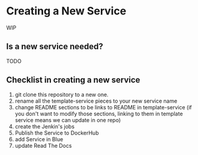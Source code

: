 # Creating a New Service

WIP

## Is a new service needed?
TODO

## Checklist in creating a new service

1. git clone this repository to a new one.
2. rename all the template-service pieces to your new service name
3. change README sections to be links to README in template-service (if you don't want to modify those sections, linking to
them in template service means we can update in one repo)
4. create the Jenkin's jobs
5. Publish the Service to DockerHub
6. add Service in Blue
7. update Read The Docs
